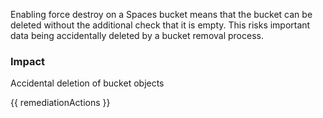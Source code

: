 
Enabling force destroy on a Spaces bucket means that the bucket can be deleted without the additional check that it is empty. This risks important data being accidentally deleted by a bucket removal process.

### Impact
Accidental deletion of bucket objects

<!-- DO NOT CHANGE -->
{{ remediationActions }}

